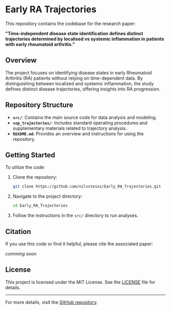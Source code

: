 # Early RA Trajectories

This repository contains the codebase for the research paper:

**"Time-independent disease state identification defines distinct trajectories determined by localised vs systemic inflammation in patients with early rheumatoid arthritis."**

## Overview

The project focuses on identifying disease states in early Rheumatoid Arthritis (RA) patients without relying on time-dependent data. By distinguishing between localized and systemic inflammation, the study defines distinct disease trajectories, offering insights into RA progression.

## Repository Structure

* **`src/`**: Contains the main source code for data analysis and modeling.
* **`sop_trajectories/`**: Includes standard operating procedures and supplementary materials related to trajectory analysis.
* **`README.md`**: Provides an overview and instructions for using the repository.

## Getting Started

To utilize the code:

1. Clone the repository:

   ```bash
   git clone https://github.com/nilssteinz/Early_RA_Trajectories.git
   ```



2. Navigate to the project directory:

   ```bash
   cd Early_RA_Trajectories
   ```



3. Follow the instructions in the `src/` directory to run analyses.

## Citation

If you use this code or find it helpful, please cite the associated paper:

*comming soon*

## License

This project is licensed under the MIT License. See the [LICENSE](LICENSE) file for details.

---

For more details, visit the [GitHub repository](https://github.com/nilssteinz/Early_RA_Trajectories).
